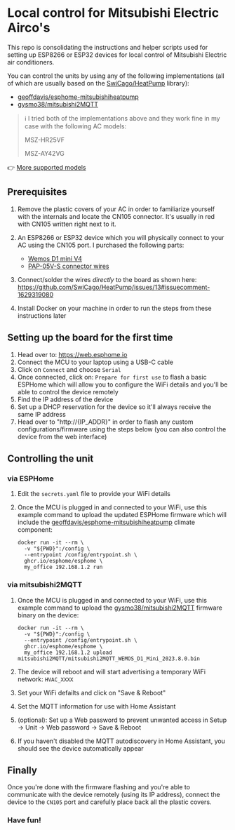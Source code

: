 # Local control for Mitsubishi Electric Airco's

This repo is consolidating the instructions and helper scripts used for setting up ESP8266 or ESP32 devices for local control of Mitsubishi Electric air conditioners.

You can control the units by using any of the following implementations (all of which are usually based on the [SwiCago/HeatPump](https://github.com/SwiCago/HeatPump) library):

*  [geoffdavis/esphome-mitsubishiheatpump](https://github.com/geoffdavis/esphome-mitsubishiheatpump)
*  [gysmo38/mitsubishi2MQTT](https://github.com/gysmo38/mitsubishi2MQTT)

> :information_source: I tried both of the implementations above and they work fine in my case with the following AC models:
>
> MSZ-HR25VF
>
> MSZ-AY42VG

:point_right: [More supported models](https://github.com/SwiCago/HeatPump/issues/13)

## Prerequisites

1.  Remove the plastic covers of your AC in order to familiarize yourself with the internals and locate the CN105 connector. It's usually in red with CN105 written right next to it.
1.  An ESP8266 or ESP32 device which you will physically connect to your AC using the CN105 port. I purchased the following parts:
    *   [Wemos D1 mini V4](https://a.aliexpress.com/_msr1zSy)
    *   [PAP-05V-S connector wires](https://a.aliexpress.com/_mLbGD1a)

1.  Connect/solder the wires _directly_ to the board as shown here: https://github.com/SwiCago/HeatPump/issues/13#issuecomment-1629319080
1.  Install Docker on your machine in order to run the steps from these instructions later

## Setting up the board for the first time

1.  Head over to: https://web.esphome.io
1.  Connect the MCU to your laptop using a USB-C cable
1.  Click on `Connect` and choose `Serial`
1.  Once connected, click on: `Prepare for first use` to flash a basic ESPHome which will allow you to configure the WiFi details and you'll be able to control the device remotely
1.  Find the IP address of the device
1.  Set up a DHCP reservation for the device so it'll always receive the same IP address
1.  Head over to "http://{IP_ADDR}" in order to flash any custom configurations/firmware using the steps below (you can also control the device from the web interface)

## Controlling the unit

### via ESPHome

1.  Edit the `secrets.yaml` file to provide your WiFi details
1.  Once the MCU is plugged in and connected to your WiFi, use this example command to upload the updated ESPHome firmware which will include the [geoffdavis/esphome-mitsubishiheatpump](https://github.com/geoffdavis/esphome-mitsubishiheatpump) climate component:

    ```shell
    docker run -it --rm \
      -v "${PWD}":/config \
      --entrypoint /config/entrypoint.sh \
      ghcr.io/esphome/esphome \
      my_office 192.168.1.2 run
    ```

### via mitsubishi2MQTT

1.  Once the MCU is plugged in and connected to your WiFi, use this example command to upload the [gysmo38/mitsubishi2MQTT](https://github.com/gysmo38/mitsubishi2MQTT) firmware binary on the device:

    ```shell
    docker run -it --rm \
      -v "${PWD}":/config \
      --entrypoint /config/entrypoint.sh \
      ghcr.io/esphome/esphome \
      my_office 192.168.1.2 upload mitsubishi2MQTT/mitsubishi2MQTT_WEMOS_D1_Mini_2023.8.0.bin
    ```

1.  The device will reboot and will start advertising a temporary WiFi network: `HVAC_XXXX`
1.  Set your WiFi defailts and click on "Save & Reboot"
1.  Set the MQTT information for use with Home Assistant
1.  (optional): Set up a Web password to prevent unwanted access in Setup -> Unit -> Web password -> Save & Reboot
1.  If you haven't disabled the MQTT autodiscovery in Home Assistant, you should see the device automatically appear

## Finally

Once you're done with the firmware flashing and you're able to communicate with the device remotely (using its IP address), connect the device to the `CN105` port and carefully place back all the plastic covers.

### Have fun!
